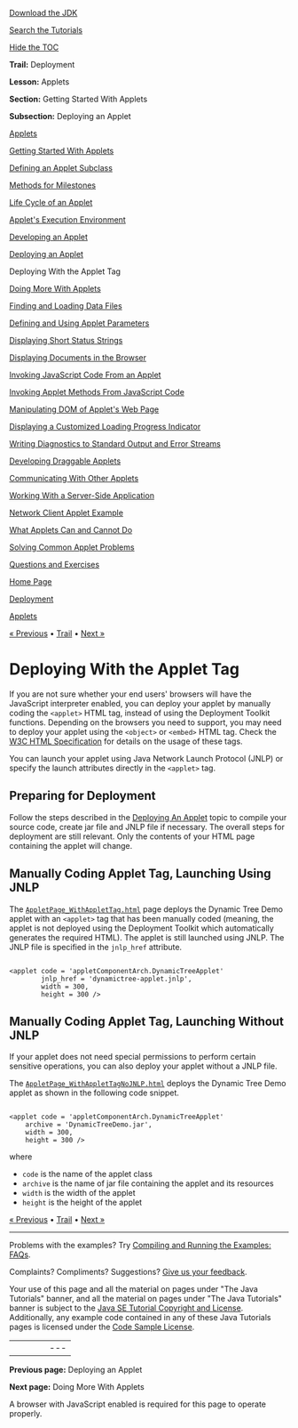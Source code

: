 [Download
the JDK](http://java.sun.com/javase/6/download.jsp)
  
[Search the
Tutorials](../../search.html)
  
[Hide the TOC](javascript:toggleLeft())

**Trail:** Deployment
  
**Lesson:** Applets
  
**Section:** Getting Started With Applets
  
**Subsection:** Deploying an Applet

[Applets](index.html)

[Getting Started With Applets](getStarted.html)

[Defining an Applet Subclass](subclass.html)

[Methods for Milestones](appletMethods.html)

[Life Cycle of an Applet](lifeCycle.html)

[Applet's Execution Environment](appletExecutionEnv.html)

[Developing an Applet](developingApplet.html)

[Deploying an Applet](deployingApplet.html)

Deploying With the Applet Tag

[Doing More With Applets](doingMoreWithApplets.html)

[Finding and Loading Data Files](data.html)

[Defining and Using Applet Parameters](param.html)

[Displaying Short Status Strings](showStatus.html)

[Displaying Documents in the Browser](browser.html)

[Invoking JavaScript Code From an Applet](invokingJavaScriptFromApplet.html)

[Invoking Applet Methods From JavaScript Code](invokingAppletMethodsFromJavaScript.html)

[Manipulating DOM of Applet's Web Page](manipulatingDOMFromApplet.html)

[Displaying a Customized Loading Progress Indicator](customProgressIndicatorForApplet.html)

[Writing Diagnostics to Standard Output and Error Streams](stdout.html)

[Developing Draggable Applets](draggableApplet.html)

[Communicating With Other Applets](iac.html)

[Working With a Server-Side Application](server.html)

[Network Client Applet Example](clientExample.html)

[What Applets Can and Cannot Do](security.html)

[Solving Common Applet Problems](problemsindex.html)

[Questions and Exercises](QandE/questions.html)

[Home Page](../../index.html)
>
[Deployment](../index.html)
>
[Applets](index.html)

[« Previous](deployingApplet.html) • [Trail](../TOC.html) • [Next »](doingMoreWithApplets.html)

# Deploying With the Applet Tag

If you are not sure whether your end users' browsers will have
the JavaScript interpreter enabled,
you can deploy your applet by manually coding the
`<applet>` HTML tag, instead of
using the Deployment Toolkit functions.
Depending on the browsers you need to support, you may need to deploy your
applet using the `<object>` or `<embed>` HTML tag. Check the
[W3C HTML Specification](http://www.w3.org/TR/1999/REC-html401-19991224/) for details on the usage of these tags.

You can launch your applet using Java
Network Launch Protocol (JNLP) or specify the launch attributes directly in the
`<applet>` tag.

## Preparing for Deployment

Follow the steps described in the
[Deploying An Applet](./deployingApplet.html) topic to compile your source code, create jar file and JNLP file if necessary.
The overall steps for deployment are still relevant. Only the contents of your
HTML page containing the applet will change.

## Manually Coding Applet Tag, Launching Using JNLP

The
[`AppletPage_WithAppletTag.html`](examples/dist/applet_ComponentArch_DynamicTreeDemo/AppletPage_WithAppletTagUsingJNLP.html) page deploys the Dynamic Tree Demo applet with an `<applet>` tag that has
been manually coded (meaning, the applet is not deployed using the Deployment
Toolkit which automatically generates the required HTML). The applet is still
launched using JNLP. The JNLP file is specified in the `jnlp_href`
attribute.

```

<applet code = 'appletComponentArch.DynamicTreeApplet' 
        jnlp_href = 'dynamictree-applet.jnlp', 
        width = 300, 
        height = 300 />

```

## Manually Coding Applet Tag, Launching Without JNLP

If your applet does not need special permissions to perform certain sensitive
operations, you can also deploy your applet without a JNLP file.

The
[`AppletPage_WithAppletTagNoJNLP.html`](examples/dist/applet_ComponentArch_DynamicTreeDemo/AppletPage_WithAppletTagNoJNLP.html) deploys the Dynamic Tree Demo applet as shown in the following code snippet.

```

<applet code = 'appletComponentArch.DynamicTreeApplet' 
    archive = 'DynamicTreeDemo.jar', 
    width = 300, 
    height = 300 />

```

where

* `code` is the name of the applet class
* `archive` is the name of jar file containing the applet and its resources
* `width` is the width of the applet
* `height` is the height of the applet

[« Previous](deployingApplet.html)
•
[Trail](../TOC.html)
•
[Next »](doingMoreWithApplets.html)

---

Problems with the examples? Try [Compiling and Running
the Examples: FAQs](../../information/run-examples.html).
  
Complaints? Compliments? Suggestions? [Give
us your feedback](http://download.oracle.com/javase/feedback.html).

Your use of this page and all the material on pages under "The Java Tutorials" banner,
and all the material on pages under "The Java Tutorials" banner is subject to the [Java SE Tutorial Copyright
and License](../../information/license.html).
Additionally, any example code contained in any of these Java
Tutorials pages is licensed under the
[Code
Sample License](http://developers.sun.com/license/berkeley_license.html).

|  |  |  |  |  |
| --- | --- | --- | --- | --- |
| |  |  | | --- | --- | | duke image | Oracle logo | | [About Oracle](http://www.oracle.com/us/corporate/index.html) | [Oracle Technology Network](http://www.oracle.com/technology/index.html) | [Terms of Service](https://www.samplecode.oracle.com/servlets/CompulsoryClickThrough?type=TermsOfService) | Copyright © 1995, 2011 Oracle and/or its affiliates. All rights reserved. |

**Previous page:** Deploying an Applet
  
**Next page:** Doing More With Applets




A browser with JavaScript enabled is required for this page to operate properly.